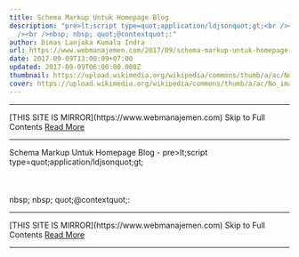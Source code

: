 ```yaml
---
title: Schema Markup Untuk Homepage Blog
description: "pre>lt;script type=quot;application/ldjsonquot;gt;<br /><br /><br
  /><br />nbsp; nbsp; quot;@contextquot;:"
author: Dimas Lanjaka Kumala Indra
url: https://www.webmanajemen.com/2017/09/schema-markup-untuk-homepage-blog.html
date: 2017-09-09T13:00:09+07:00
updated: 2017-09-09T06:00:00.000Z
thumbnail: https://upload.wikimedia.org/wikipedia/commons/thumb/a/ac/No_image_available.svg/2048px-No_image_available.svg.png
cover: https://upload.wikimedia.org/wikipedia/commons/thumb/a/ac/No_image_available.svg/2048px-No_image_available.svg.png
---
```


<hr/> [THIS SITE IS MIRROR](https://www.webmanajemen.com) Skip to Full Contents <a href="https://www.webmanajemen.com/2017/09/schema-markup-untuk-homepage-blog.html" rel="follow" class="button" id="read-more">Read More</a> <hr/> Schema Markup Untuk Homepage Blog - pre>lt;script type=quot;application/ldjsonquot;gt;<br /><br /><br /><br />nbsp; nbsp; quot;@contextquot;: <script type="application/ld+json">
{
    "@context": "http://schema.org",
    "@type": "Corporation",
    "name": "Web Development Indonesia",
    "url": "https://web-manajemen.blogspot.com",
    "sameAs": ["https://twitter.com/@DimasSkynetCybe","https://www.facebook.com/dimaslanjaka1","https://www.linkedin.com/in/dimas-lanjaka-93a656125/","https://plus.google.com/108171489708218648681/"],
    "location": {
        "@type": "Place",
        "name": "Web Development Indonesia",
        "url": "https://web-manajemen.blogspot.com",
        "sameAs": ["https://twitter.com/@DimasSkynetCybe","https://www.facebook.com/dimaslanjaka1","https://www.linkedin.com/in/dimas-lanjaka-93a656125/","https://plus.google.com/108171489708218648681"] 
    } 
}
</script>
<script type="application/ld+json">
{
    "@context": "http://schema.org",
    "@type": "WebSite",
    "name": "Web Development Indonesia",
    "description": "A blog about How to personalized websites and marketing strategies. Covering php script, javascript, jquery, mysql, seo and others.",
    "url": "https://web-manajemen.blogspot.com/",
    "image": "https://2.bp.blogspot.com/-ROHfynayoio/WbLZ7wVKPvI/AAAAAAAAAEk/UicW3ppdk_cGGd3QKwf5qXm01ApaHzK1QCK4BGAYYCw/s1600/PicsArt_09-09-12.12.25.jpg",
    "sameAs": ["https://twitter.com/@DimasSkynetCybe","https://www.facebook.com/dimaslanjaka1","https://www.linkedin.com/in/dimas-lanjaka-93a656125/","https://plus.google.com/108171489708218648681"],
    "copyrightHolder": {
        "@type": "Corporation",
        "name": "Web Development Indonesia",
        "url": "https://web-manajemen.blogspot.com",
        "sameAs": ["https://twitter.com/@DimasSkynetCybe","https://www.facebook.com/dimaslanjaka1","https://www.linkedin.com/in/dimas-lanjaka-93a656125/","https://plus.google.com/108171489708218648681"],
        "location": {
            "@type": "Place",
            "name": "Web Development Indonesia",
            "url": "https://web-manajemen.blogspot.com",
            "sameAs": ["https://twitter.com/@DimasSkynetCybe","https://www.facebook.com/dimaslanjaka1","https://www.linkedin.com/in/dimas-lanjaka-93a656125/","https://plus.google.com/108171489708218648681"] 
        } 
    },
    "author": {
        "@type": "Corporation",
        "name": "Web Development Indonesia",
        "url": "https://web-manajemen.blogspot.com",
        "sameAs": ["https://twitter.com/@DimasSkynetCybe","https://www.facebook.com/dimaslanjaka1","https://www.linkedin.com/in/dimas-lanjaka-93a656125/","https://plus.google.com/108171489708218648681"],
        "location": {
            "@type": "Place",
            "name": "Web Development Indonesia",
            "url": "https://web-manajemen.blogspot.com",
            "sameAs": ["https://twitter.com/@DimasSkynetCybe","https://www.facebook.com/dimaslanjaka1","https://www.linkedin.com/in/dimas-lanjaka-93a656125/","https://plus.google.com/108171489708218648681"] 
        } 
    },
    "creator": {
        "@type": "Organization",
        "name": "Web Development Indonesia",
        "alternateName": "WebDevIndo",
        "location": {
            "@type": "Place",
            "name": "Web Development Indonesia",
            "alternateName": "WebDevIndo" 
        } 
    } 
}
</script>
<script type="application/ld+json">
{
    "@context": "http://schema.org",
    "@type": "WebPage",
    "name": "Web Development Indonesia | A blog about How to personalized websites and marketing strategies. Covering php script, javascript, jquery, mysql, seo and others.",
    "description": "A blog about How to personalized websites and marketing strategies. Covering php script, javascript, jquery, mysql, seo and others.",
    "image": {
        "@type": "ImageObject",
        "url": "https://2.bp.blogspot.com/-ROHfynayoio/WbLZ7wVKPvI/AAAAAAAAAEk/UicW3ppdk_cGGd3QKwf5qXm01ApaHzK1QCK4BGAYYCw/s1600/PicsArt_09-09-12.12.25.jpg",
        "width": "862",
        "height": "252" 
    },
    "url": "https://web-manajemen.blogspot.com/",
    "mainEntityOfPage": "https://web-manajemen.blogspot.com/",
    "inLanguage": "en_us",
    "headline": "Web Development Indonesia | A blog about How to personalized websites and marketing strategies. Covering php script, javascript, jquery, mysql, seo and others.",
    "keywords": ["how to","html","css","responsive","js","javascript","jQuery","blogger","blog","wordpress","scss","code","seo","bagaimana","cara"],
    "dateCreated": "2016-10-06T22:11:03+0000",
    "dateModified": "2017-07-11T18:02:16+0000",
    "datePublished": "2017-05-08T21:34:26+0000",
    "copyrightYear": "2017",
    "author": {
        "@type": "Corporation",
        "name": "Web Development Indonesia",
        "url": "https://web-manajemen.blogspot.com",
        "sameAs": ["https://twitter.com/@DimasSkynetCybe","https://www.facebook.com/dimaslanjaka1","https://www.linkedin.com/in/dimas-lanjaka-93a656125/","https://plus.google.com/108171489708218648681"],
        "location": {
            "@type": "Place",
            "name": "Web Development Indonesia",
            "url": "https://web-manajemen.blogspot.com",
            "sameAs": ["https://twitter.com/@DimasSkynetCybe","https://www.facebook.com/dimaslanjaka1","https://www.linkedin.com/in/dimas-lanjaka-93a656125/","https://plus.google.com/108171489708218648681"] 
        } 
    },
    "publisher": {
        "@type": "Corporation",
        "name": "Web Development Indonesia",
        "url": "https://web-manajemen.blogspot.com",
        "sameAs": ["https://twitter.com/@DimasSkynetCybe","https://www.facebook.com/dimaslanjaka1","https://www.linkedin.com/in/dimas-lanjaka-93a656125/","https://plus.google.com/108171489708218648681"],
        "location": {
            "@type": "Place",
            "name": "Web Development Indonesia",
            "url": "https://web-manajemen.blogspot.com",
            "sameAs": ["https://twitter.com/@DimasSkynetCybe","https://www.facebook.com/dimaslanjaka1","https://www.linkedin.com/in/dimas-lanjaka-93a656125/","https://plus.google.com/108171489708218648681"] 
        } 
    },
    "copyrightHolder": {
        "@type": "Corporation",
        "name": "Web Development Indonesia",
        "url": "https://web-manajemen.blogspot.com",
        "sameAs": ["https://twitter.com/@DimasSkynetCybe","https://www.facebook.com/dimaslanjaka1","https://www.linkedin.com/in/dimas-lanjaka-93a656125/","https://plus.google.com/108171489708218648681"],
        "location": {
            "@type": "Place",
            "name": "Web Development Indonesia",
            "url": "https://web-manajemen.blogspot.com",
            "sameAs": ["https://twitter.com/@DimasSkynetCybe","https://www.facebook.com/dimaslanjaka1","https://www.linkedin.com/in/dimas-lanjaka-93a656125/","https://plus.google.com/108171489708218648681"] 
        } 
    },
    "breadcrumb": {
        "@type": "BreadcrumbList",
        "itemListElement": [
            {
                "@type": "ListItem",
                "position": "1",
                "item": {
                    "@id": "https://web-manajemen.blogspot.com/",
                    "name": "Homepage" 
                } 
            }
        ] 
    } 
}
</script>
<script type="application/ld+json">
{
    "@context": "http://schema.org",
    "@type": "BreadcrumbList",
    "itemListElement": [
        {
            "@type": "ListItem",
            "position": "1",
            "item": {
                "@id": "https://web-manajemen.blogspot.com/",
                "name": "Homepage" 
            } 
        }
    ] 
}
</script> <hr/> [THIS SITE IS MIRROR](https://www.webmanajemen.com) Skip to Full Contents <a href="https://www.webmanajemen.com/2017/09/schema-markup-untuk-homepage-blog.html" rel="follow" class="button" id="read-more">Read More</a> <hr/>